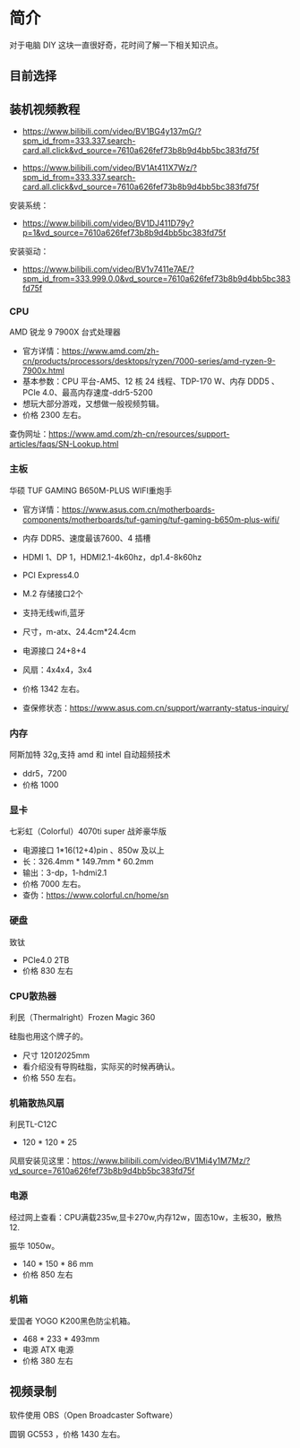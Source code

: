 # 简介
对于电脑 DIY 这块一直很好奇，花时间了解一下相关知识点。

## 目前选择

## 装机视频教程
- https://www.bilibili.com/video/BV1BG4y137mG/?spm_id_from=333.337.search-card.all.click&vd_source=7610a626fef73b8b9d4bb5bc383fd75f

- https://www.bilibili.com/video/BV1At411X7Wz/?spm_id_from=333.337.search-card.all.click&vd_source=7610a626fef73b8b9d4bb5bc383fd75f


安装系统：
- https://www.bilibili.com/video/BV1DJ411D79y?p=1&vd_source=7610a626fef73b8b9d4bb5bc383fd75f

安装驱动：
- https://www.bilibili.com/video/BV1v7411e7AE/?spm_id_from=333.999.0.0&vd_source=7610a626fef73b8b9d4bb5bc383fd75f


### <a name="cpu"></a> CPU
AMD 锐龙 9 7900X 台式处理器

- 官方详情：https://www.amd.com/zh-cn/products/processors/desktops/ryzen/7000-series/amd-ryzen-9-7900x.html
- 基本参数：CPU 平台-AM5、12 核 24 线程、TDP-170 W、内存 DDD5 、PCIe 4.0、最高内存速度-ddr5-5200
- 想玩大部分游戏，又想做一般视频剪辑。
- 价格 2300 左右。

查伪网址：https://www.amd.com/zh-cn/resources/support-articles/faqs/SN-Lookup.html

### 主板
华硕 TUF GAMING B650M-PLUS WIFI重炮手

- 官方详情：https://www.asus.com.cn/motherboards-components/motherboards/tuf-gaming/tuf-gaming-b650m-plus-wifi/

- 内存 DDR5、速度最该7600、4 插槽
- HDMI 1、DP 1，HDMI2.1-4k60hz，dp1.4-8k60hz
- PCI Express4.0
- M.2 存储接口2个
- 支持无线wifi,蓝牙
- 尺寸，m-atx、24.4cm*24.4cm
- 电源接口 24+8+4
- 风扇：4x4x4，3x4
- 价格 1342 左右。
- 查保修状态：https://www.asus.com.cn/support/warranty-status-inquiry/

### 内存
阿斯加特 32g,支持 amd 和 intel 自动超频技术
- ddr5，7200
- 价格 1000

### 显卡
七彩虹（Colorful）4070ti super 战斧豪华版

- 电源接口 1*16(12+4)pin 、850w 及以上
- 长：326.4mm * 149.7mm * 60.2mm
- 输出：3-dp，1-hdmi2.1
- 价格 7000 左右。
- 查伪：https://www.colorful.cn/home/sn

### 硬盘
致钛

- PCIe4.0 2TB
- 价格 830 左右

### CPU散热器
利民（Thermalright）Frozen Magic 360

硅脂也用这个牌子的。

- 尺寸 120*120*25mm
- 看介绍没有导购硅脂，实际买的时候再确认。
- 价格 550 左右。

### 机箱散热风扇
利民TL-C12C

- 120 * 120 * 25

风扇安装见这里：https://www.bilibili.com/video/BV1Mi4y1M7Mz/?vd_source=7610a626fef73b8b9d4bb5bc383fd75f

### 电源
经过网上查看：CPU满载235w,显卡270w,内存12w，固态10w，主板30，散热12.

振华 1050w。
- 140 * 150 * 86 mm
- 价格 850 左右

### 机箱
爱国者 YOGO K200黑色防尘机箱。

- 468 * 233 * 493mm
- 电源 ATX 电源
- 价格 380 左右

## 视频录制
软件使用 OBS（Open Broadcaster Software）

圆钢 GC553 ，价格 1430 左右。


[url-1]:https://www.amd.com/zh-hans/products/cpu/amd-ryzen-9-5900x
[url-2]:https://www.asus.com.cn/Motherboards-Components/Motherboards/PRIME/PRIME-X570-PRO/techspec/

[url-buy-1]:https://item.m.jd.com/product/100016046842.html?utm_user=plusmember&gx=RnFly2ZQO2CPzNRP--txWXC0XC8Q30TBJhOs&ad_od=share&utm_source=androidapp&utm_medium=appshare&utm_campaign=t_335139774&utm_term=CopyURL
[url-buy-2]:https://item.m.jd.com/product/100003815417.html?utm_user=plusmember&gx=RnFly2ZQO2CPzNRP--txWXC0XC8Q30TBJhOs&ad_od=share&utm_source=androidapp&utm_medium=appshare&utm_campaign=t_335139774&utm_term=CopyURL
[url-buy-3]:https://item.m.jd.com/product/100019638706.html?utm_user=plusmember&gx=RnFly2ZQO2CPzNRP--txWXC0XC8Q30TBJhOs&ad_od=share&utm_source=androidapp&utm_medium=appshare&utm_campaign=t_335139774&utm_term=CopyURL
[url-buy-4]:https://item.m.jd.com/product/100022410402.html?utm_user=plusmember&gx=RnFly2ZQO2CPzNRP--txWXC0XC8Q30TBJhOs&ad_od=share&utm_source=androidapp&utm_medium=appshare&utm_campaign=t_335139774&utm_term=CopyURL
[url-buy-5]:https://item.m.jd.com/product/100016170468.html?utm_user=plusmember&gx=RnFly2ZQO2CPzNRP--txWXC0XC8Q30TBJhOs&ad_od=share&utm_source=androidapp&utm_medium=appshare&utm_campaign=t_335139774&utm_term=CopyURL
[url-buy-6]:https://item.m.jd.com/product/100030061620.html?utm_user=plusmember&gx=RnFly2ZQO2CPzNRP--txWXC0XC8Q30TBJhOs&ad_od=share&utm_source=androidapp&utm_medium=appshare&utm_campaign=t_335139774&utm_term=CopyURL
[url-buy-7]:https://item.m.jd.com/product/5084714.html?utm_user=plusmember&gx=RnFly2ZQO2CPzNRP--txWXC0XC8Q30TBJhOs&ad_od=share&utm_source=androidapp&utm_medium=appshare&utm_campaign=t_335139774&utm_term=CopyURL
[url-buy-8]:https://item.m.jd.com/product/100034383970.html?utm_user=plusmember&gx=RnFly2ZQO2CPzNRP--txWXC0XC8Q30TBJhOs&ad_od=share&utm_source=androidapp&utm_medium=appshare&utm_campaign=t_335139774&utm_term=CopyURL

[url-loca-1]:./images/cpu.png
[url-loca-2]:./images/mainboard.png
[url-loca-3]:./images/graphics.png
[url-loca-4]:./images/sanre.png
[url-loca-5]:./images/storage.png
[url-loca-6]:./images/power.png
[url-loca-7]:./images/box.png
[url-loca-8]:./images/box-show.png